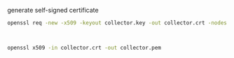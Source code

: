 generate self-signed certificate

```bash
openssl req -new -x509 -keyout collector.key -out collector.crt -nodes



openssl x509 -in collector.crt -out collector.pem


```